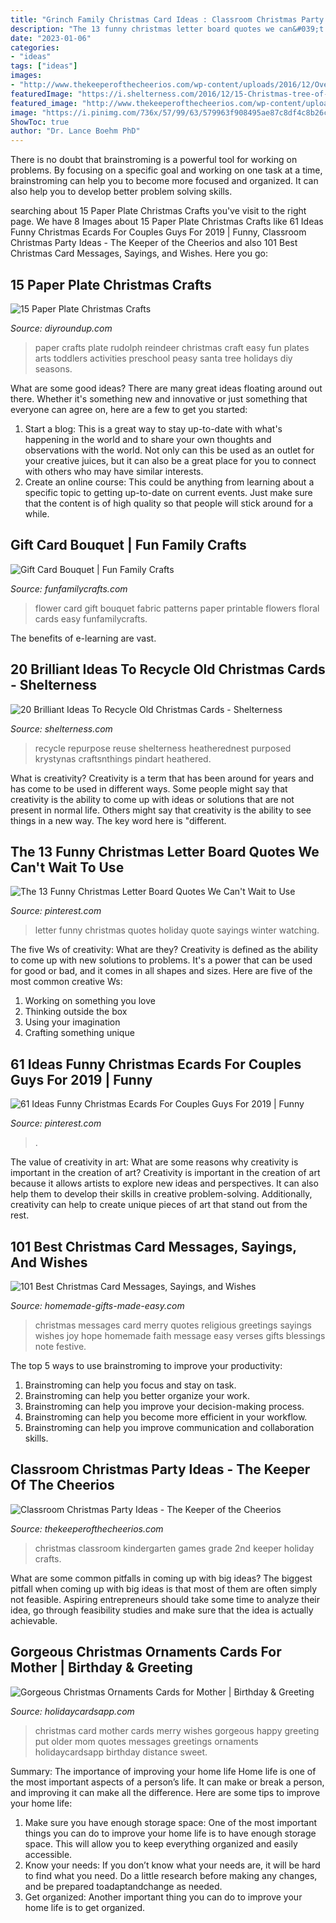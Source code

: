 ```yaml
---
title: "Grinch Family Christmas Card Ideas : Classroom Christmas Party Ideas"
description: "The 13 funny christmas letter board quotes we can&#039;t wait to use"
date: "2023-01-06"
categories:
- "ideas"
tags: ["ideas"]
images:
- "http://www.thekeeperofthecheerios.com/wp-content/uploads/2016/12/Over-20-Classroom-Christmas-Party-Ideas.jpg"
featuredImage: "https://i.shelterness.com/2016/12/15-Christmas-tree-of-cones-made-of-Christmas-cards.jpg"
featured_image: "http://www.thekeeperofthecheerios.com/wp-content/uploads/2016/12/Over-20-Classroom-Christmas-Party-Ideas.jpg"
image: "https://i.pinimg.com/736x/57/99/63/579963f908495ae87c8df4c8b26cbd8f.jpg"
ShowToc: true
author: "Dr. Lance Boehm PhD"
---
```



There is no doubt that brainstroming is a powerful tool for working on problems. By focusing on a specific goal and working on one task at a time, brainstroming can help you to become more focused and organized. It can also help you to develop better problem solving skills.

	

		
searching about 15 Paper Plate Christmas Crafts you've visit to the right page. We have 8 Images about 15 Paper Plate Christmas Crafts like 61 Ideas Funny Christmas Ecards For Couples Guys For 2019 | Funny, Classroom Christmas Party Ideas - The Keeper of the Cheerios and also 101 Best Christmas Card Messages, Sayings, and Wishes. Here you go:
		
    
## 15 Paper Plate Christmas Crafts

<img loading=lazy src="http://diyroundup.com/wp-content/uploads/2017/10/Paper-Plate-Reindeer.jpg" onerror="this.onerror=null;this.src='https://tse1.mm.bing.net/th?id=OIP.pXZCnrdHlYr7C3zmDLmIbAHaLo&amp;pid=15.1';" alt="15 Paper Plate Christmas Crafts">

_Source: diyroundup.com_

>paper crafts plate rudolph reindeer christmas craft easy fun plates arts toddlers activities preschool peasy santa tree holidays diy seasons. 

	

What are some good ideas?
There are many great ideas floating around out there. Whether it's something new and innovative or just something that everyone can agree on, here are a few to get you started: 
1. Start a blog: This is a great way to stay up-to-date with what's happening in the world and to share your own thoughts and observations with the world. Not only can this be used as an outlet for your creative juices, but it can also be a great place for you to connect with others who may have similar interests. 
2. Create an online course: This could be anything from learning about a specific topic to getting up-to-date on current events. Just make sure that the content is of high quality so that people will stick around for a while. 

    
## Gift Card Bouquet | Fun Family Crafts

<img loading=lazy src="https://funfamilycrafts.com/wp-content/uploads/2015/03/giftcardbouquet.jpg" onerror="this.onerror=null;this.src='https://tse3.mm.bing.net/th?id=OIP.NOj6PaOv9CsJCyjmazgF3wHaJ7&amp;pid=15.1';" alt="Gift Card Bouquet | Fun Family Crafts">

_Source: funfamilycrafts.com_

>flower card gift bouquet fabric patterns paper printable flowers floral cards easy funfamilycrafts. 

	

The benefits of e-learning are vast.

    
## 20 Brilliant Ideas To Recycle Old Christmas Cards - Shelterness

<img loading=lazy src="https://i.shelterness.com/2016/12/15-Christmas-tree-of-cones-made-of-Christmas-cards.jpg" onerror="this.onerror=null;this.src='https://tse1.mm.bing.net/th?id=OIP.psrE-tf9jUW-IYrQoZTUNgHaL2&amp;pid=15.1';" alt="20 Brilliant Ideas To Recycle Old Christmas Cards - Shelterness">

_Source: shelterness.com_

>recycle repurpose reuse shelterness heatherednest purposed krystynas craftsnthings pindart heathered. 

	

What is creativity?
Creativity is a term that has been around for years and has come to be used in different ways. Some people might say that creativity is the ability to come up with ideas or solutions that are not present in normal life. Others might say that creativity is the ability to see things in a new way. The key word here is "different.

    
## The 13 Funny Christmas Letter Board Quotes We Can&#039;t Wait To Use

<img loading=lazy src="https://i.pinimg.com/736x/5a/af/62/5aaf6267c9143e78aaaa17dc9feb58f0.jpg" onerror="this.onerror=null;this.src='https://tse4.mm.bing.net/th?id=OIP.m_uaKlwpUO55lFgxHWlgbAHaLH&amp;pid=15.1';" alt="The 13 Funny Christmas Letter Board Quotes We Can&#039;t Wait to Use">

_Source: pinterest.com_

>letter funny christmas quotes holiday quote sayings winter watching. 

	

The five Ws of creativity: What are they?
Creativity is defined as the ability to come up with new solutions to problems. It's a power that can be used for good or bad, and it comes in all shapes and sizes. Here are five of the most common creative Ws: 
1. Working on something you love 
2. Thinking outside the box 
3. Using your imagination 
4. Crafting something unique 

    
## 61 Ideas Funny Christmas Ecards For Couples Guys For 2019 | Funny

<img loading=lazy src="https://i.pinimg.com/736x/57/99/63/579963f908495ae87c8df4c8b26cbd8f.jpg" onerror="this.onerror=null;this.src='https://tse1.mm.bing.net/th?id=OIP.XQSYjtBmTsvxi9rzLwrevQAAAA&amp;pid=15.1';" alt="61 Ideas Funny Christmas Ecards For Couples Guys For 2019 | Funny">

_Source: pinterest.com_

>. 

	

The value of creativity in art: What are some reasons why creativity is important in the creation of art?
Creativity is important in the creation of art because it allows artists to explore new ideas and perspectives. It can also help them to develop their skills in creative problem-solving. Additionally, creativity can help to create unique pieces of art that stand out from the rest.

    
## 101 Best Christmas Card Messages, Sayings, And Wishes

<img loading=lazy src="https://www.homemade-gifts-made-easy.com/image-files/merry-christmas-images-religious-joy-faith-hope-love-600x900.jpg" onerror="this.onerror=null;this.src='https://tse2.mm.bing.net/th?id=OIP.qfH3ziZL-MFm7_46HhbXewHaLH&amp;pid=15.1';" alt="101 Best Christmas Card Messages, Sayings, and Wishes">

_Source: homemade-gifts-made-easy.com_

>christmas messages card merry quotes religious greetings sayings wishes joy hope homemade faith message easy verses gifts blessings note festive. 

	

The top 5 ways to use brainstroming to improve your productivity:
1. Brainstroming can help you focus and stay on task.
2. Brainstroming can help you better organize your work.
3. Brainstroming can help you improve your decision-making process.
4. Brainstroming can help you become more efficient in your workflow.
5. Brainstroming can help you improve communication and collaboration skills.

    
## Classroom Christmas Party Ideas - The Keeper Of The Cheerios

<img loading=lazy src="http://www.thekeeperofthecheerios.com/wp-content/uploads/2016/12/Over-20-Classroom-Christmas-Party-Ideas.jpg" onerror="this.onerror=null;this.src='https://tse1.mm.bing.net/th?id=OIP.yt0wiEclwhZYntaA-wwqCQHaOg&amp;pid=15.1';" alt="Classroom Christmas Party Ideas - The Keeper of the Cheerios">

_Source: thekeeperofthecheerios.com_

>christmas classroom kindergarten games grade 2nd keeper holiday crafts. 

	

What are some common pitfalls in coming up with big ideas?
The biggest pitfall when coming up with big ideas is that most of them are often simply not feasible. Aspiring entrepreneurs should take some time to analyze their idea, go through feasibility studies and make sure that the idea is actually achievable.

    
## Gorgeous Christmas Ornaments Cards For Mother | Birthday &amp; Greeting

<img loading=lazy src="https://www.holidaycardsapp.com/assets/card/christmas217.png" onerror="this.onerror=null;this.src='https://tse1.mm.bing.net/th?id=OIP.aJ_jNH8cDjfwMnyHoQVwegAAAA&amp;pid=15.1';" alt="Gorgeous Christmas Ornaments Cards for Mother | Birthday &amp; Greeting">

_Source: holidaycardsapp.com_

>christmas card mother cards merry wishes gorgeous happy greeting put older mom quotes messages greetings ornaments holidaycardsapp birthday distance sweet. 

	

Summary: The importance of improving your home life
Home life is one of the most important aspects of a person’s life. It can make or break a person, and improving it can make all the difference. Here are some tips to improve your home life: 
1. Make sure you have enough storage space: One of the most important things you can do to improve your home life is to have enough storage space. This will allow you to keep everything organized and easily accessible. 
2. Know your needs: If you don’t know what your needs are, it will be hard to find what you need. Do a little research before making any changes, and be prepared toadaptandchange as needed. 
3. Get organized: Another important thing you can do to improve your home life is to get organized.

